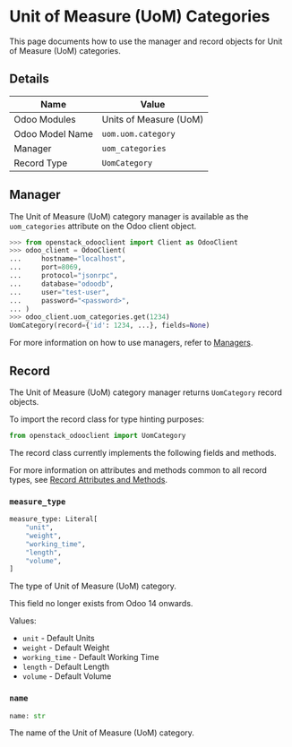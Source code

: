 # Unit of Measure (UoM) Categories

This page documents how to use the manager and record objects
for Unit of Measure (UoM) categories.

## Details

| Name            | Value                  |
|-----------------|------------------------|
| Odoo Modules    | Units of Measure (UoM) |
| Odoo Model Name | `uom.uom.category`     |
| Manager         | `uom_categories`       |
| Record Type     | `UomCategory`          |

## Manager

The Unit of Measure (UoM) category manager is available as the `uom_categories`
attribute on the Odoo client object.

```python
>>> from openstack_odooclient import Client as OdooClient
>>> odoo_client = OdooClient(
...     hostname="localhost",
...     port=8069,
...     protocol="jsonrpc",
...     database="odoodb",
...     user="test-user",
...     password="<password>",
... )
>>> odoo_client.uom_categories.get(1234)
UomCategory(record={'id': 1234, ...}, fields=None)
```

For more information on how to use managers, refer to [Managers](index.md).

## Record

The Unit of Measure (UoM) category manager returns `UomCategory` record objects.

To import the record class for type hinting purposes:

```python
from openstack_odooclient import UomCategory
```

The record class currently implements the following fields and methods.

For more information on attributes and methods common to all record types,
see [Record Attributes and Methods](index.md#attributes-and-methods).

### `measure_type`

```python
measure_type: Literal[
    "unit",
    "weight",
    "working_time",
    "length",
    "volume",
]
```

The type of Unit of Measure (UoM) category.

This field no longer exists from Odoo 14 onwards.

Values:

* ``unit`` - Default Units
* ``weight`` - Default Weight
* ``working_time`` - Default Working Time
* ``length`` - Default Length
* ``volume`` - Default Volume

### `name`

```python
name: str
```

The name of the Unit of Measure (UoM) category.
